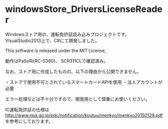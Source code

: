 # windowsStore_DriversLicenseReader
Windowsストア用の、運転免許証読み込みプロジェクトです。 VisualStudio2013上で、C#にて開発しました。

This software is released under the MIT License,

動作はPaSoRi(RC-S380)、 SCR311CLで確認済み。

なお、ストア用に作成したものの、以下の理由から公開できません。

・ストアで使用不可とされているスマートカードAPIを使用
・法人アカウントが必要

エラー処理などは不十分ですので、開発用として慎重にお使いください。

IC運転免許証の仕様は http://www.npa.go.jp/pdc/notification/koutuu/menkyo/menkyo20150129.pdf を参考にしております。
